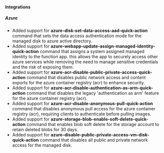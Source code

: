 
#### Integrations

##### Azure

- Added support for **azure-disk-set-data-access-aad-quick-action** command that sets the data access authentication mode for the managed disk to azure active directory.
- Added support for **azure-webapp-update-assign-managed-identity-quick-action** command that assigns a system assigned managed identity to the function app. this allows the app to securely access other azure services while removing the need to manage sensitive credentials and the risk of exposing them.
- Added support for **azure-acr-disable-public-private-access-quick-action** command that disables public network access and content exports for the azure container registry (acr) to enhance security.
- Added support for **azure-acr-disable-authentication-as-arm-quick-action** command that disables the legacy 'authentication as arm' feature for the azure container registry (acr).
- Added support for **azure-acr-disable-anonymous-pull-quick-action** command that disables anonymous pull access for the azure container registry (acr), requiring clients to authenticate before pulling images.
- Added support for **azure-storage-blob-enable-soft-delete-quick-action** command that enables blob soft delete for the storage account to retain deleted blobs for 30 days.
- Added support for **azure-disable-public-private-access-vm-disk-quick-action** command that disables all public and private network access for the managed disk.
